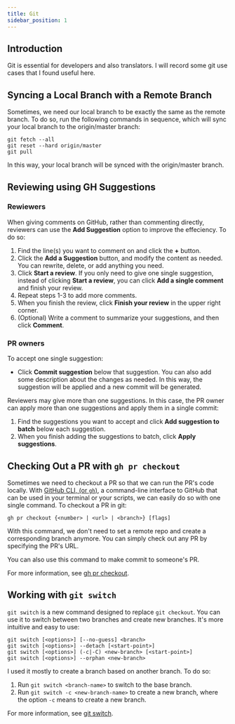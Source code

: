 ```yaml
---
title: Git
sidebar_position: 1
---
```


## Introduction

Git is essential for developers and also translators. I will record some git use cases that I found useful here.

## Syncing a Local Branch with a Remote Branch

Sometimes, we need our local branch to be exactly the same as the remote branch. To do so, run the following commands in sequence, which will sync your local branch to the origin/master branch:
```
git fetch --all
git reset --hard origin/master 
git pull
```

In this way, your local branch will be synced with the origin/master branch.

## Reviewing using GH Suggestions

### Rewiewers

When giving comments on GitHub, rather than commenting directly, reviewers can use the **Add Suggestion** option to improve the effeciency. To do so:
1. Find the line(s) you want to comment on and click the **+** button.
2. Click the **Add a Suggestion** button, and modify the content as needed. You can rewrite, delete, or add anything you need.
3. Click **Start a review**. If you only need to give one single suggestion, instead of clicking **Start a review**, you can click **Add a single comment** and finish your review.
4. Repeat steps 1-3 to add more comments.
5. When you finish the review, click **Finish your review** in the upper right corner.
6. (Optional) Write a comment to summarize your suggestions, and then click **Comment**.

### PR owners

To accept one single suggestion:
- Click **Commit suggestion** below that suggestion. You can also add some description about the changes as needed. In this way, the suggestion will be applied and a new commit will be generated.

Reviewers may give more than one suggestions. In this case, the PR owner can apply more than one suggestions and apply them in a single commit:
1. Find the suggestions you want to accept and click **Add suggestion to batch** below each suggestion.
1. When you finish adding the suggestions to batch, click **Apply suggestions**.

## Checking Out a PR with `gh pr checkout`

Sometimes we need to checkout a PR so that we can run the PR's code locally. With [GitHub CLI, (or `gh`)](https://cli.github.com/manual/), a command-line interface to GitHub that can be used in your terminal or your scripts, we can easily do so with one single command. To checkout a PR in git:

```
gh pr checkout {<number> | <url> | <branch>} [flags]
```

With this command, we don't need to set a remote repo and create a corresponding branch anymore.
You can simply check out any PR by specifying the PR's URL.

You can also use this command to make commit to someone's PR.

For more information, see [gh pr checkout](https://cli.github.com/manual/gh_pr_checkout).

## Working with `git switch`

`git switch` is a new command designed to replace `git checkout`. You can use it to switch between two branches and create new branches. It's more intuitive and easy to use:

```
git switch [<options>] [--no-guess] <branch>
git switch [<options>] --detach [<start-point>]
git switch [<options>] (-c|-C) <new-branch> [<start-point>]
git switch [<options>] --orphan <new-branch>
```

I used it mostly to create a branch based on another branch. To do so:

1. Run `git switch <branch-name>` to switch to the base branch. 
2. Run `git switch -c <new-branch-name>` to create a new branch, where the option `-c` means to create a new branch.

For more information, see [git switch](https://git-scm.com/docs/git-switch).

<!-- 
## Contributing with a Fork  



-->